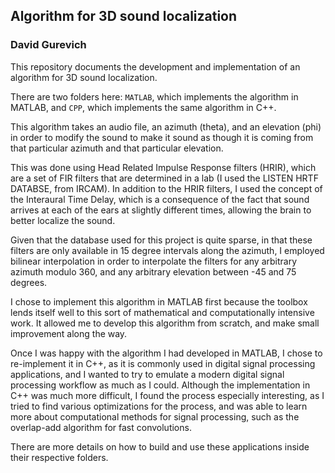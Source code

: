 ## Algorithm for 3D sound localization

### David Gurevich

This repository documents the development and implementation of an algorithm for 3D sound localization.

There are two folders here: ``MATLAB``, which implements the algorithm in MATLAB, and ``CPP``, which implements the same algorithm in C++.

This algorithm takes an audio file, an azimuth (theta), and an elevation (phi) in order to modify the sound to make it sound as though it is coming from that particular azimuth and that particular elevation.

This was done using Head Related Impulse Response filters (HRIR), which are a set of FIR filters that are determined in a lab (I used the LISTEN HRTF DATABSE, from IRCAM).
In addition to the HRIR filters, I used the concept of the Interaural Time Delay, which is a consequence of the fact that sound arrives at each of the ears at slightly different times, allowing the brain to better localize the sound.

Given that the database used for this project is quite sparse, in that these filters are only available in 15 degree intervals along the azimuth, I employed bilinear interpolation in order to interpolate the filters for any arbitrary azimuth modulo 360, and any arbitrary elevation between -45 and 75 degrees.

I chose to implement this algorithm in MATLAB first because the toolbox lends itself well to this sort of mathematical and computationally intensive work.
It allowed me to develop this algorithm from scratch, and make small improvement along the way.

Once I was happy with the algorithm I had developed in MATLAB, I chose to re-implement it in C++, as it is commonly used in digital signal processing applications, and I wanted to try to emulate a modern digital signal processing workflow as much as I could.
Although the implementation in C++ was much more difficult, I found the process especially interesting, as I tried to find various optimizations for the process, and was able to learn more about computational methods for signal processing, such as the overlap-add algorithm for fast convolutions.

There are more details on how to build and use these applications inside their respective folders.
